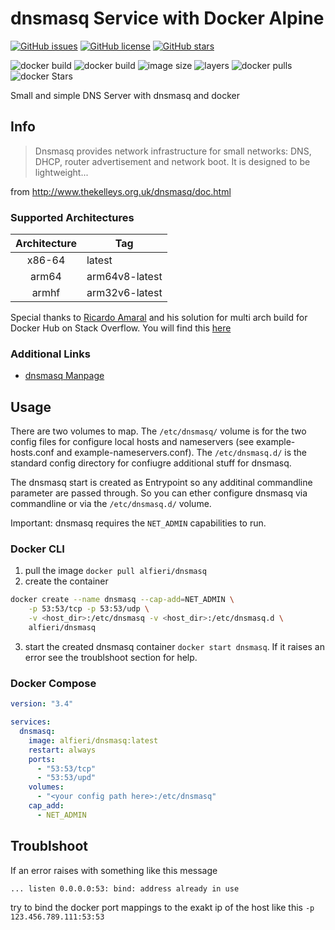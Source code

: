 # dnsmasq Service with Docker Alpine

[![GitHub issues](https://img.shields.io/github/issues/Alfieri/dnsmasq-docker.svg)](https://github.com/Alfieri/dnsmasq-docker/issues)
[![GitHub license](https://img.shields.io/github/license/Alfieri/dnsmasq-docker.svg)](https://github.com/Alfieri/dnsmasq-docker/blob/master/LICENSE)
[![GitHub stars](https://img.shields.io/github/stars/Alfieri/dnsmasq-docker.svg?label=Github%20stars)](https://github.com/Alfieri/dnsmasq-docker/stargazers)

![docker build](https://img.shields.io/docker/cloud/build/alfieri/dnsmasq.svg)
![docker build](https://img.shields.io/docker/cloud/automated/alfieri/dnsmasq.svg)
![image size](https://img.shields.io/microbadger/image-size/alfieri/dnsmasq.svg)
![layers](https://img.shields.io/microbadger/layers/alfieri/dnsmasq.svg)
![docker pulls](https://img.shields.io/docker/pulls/alfieri/dnsmasq.svg)
![docker Stars](https://img.shields.io/docker/stars/alfieri/dnsmasq.svg)

Small and simple DNS Server with dnsmasq and docker

## Info

> Dnsmasq provides network infrastructure for small networks: DNS, DHCP, router advertisement and network boot. It is designed to be lightweight...

from http://www.thekelleys.org.uk/dnsmasq/doc.html

### Supported Architectures

| Architecture | Tag            |
| :----------: | -------------- |
|    x86-64    | latest         |
|    arm64     | arm64v8-latest |
|    armhf     | arm32v6-latest |

Special thanks to [Ricardo Amaral](https://stackoverflow.com/users/40480/ricardo-amaral) and his solution for multi arch build for Docker Hub on Stack Overflow. You will find this [here](https://stackoverflow.com/questions/54578066/how-to-build-a-docker-image-on-a-specific-architecture-with-docker-hub)

### Additional Links

* <a href="http://www.thekelleys.org.uk/dnsmasq/docs/dnsmasq-man.html">dnsmasq Manpage</a>

## Usage

There are two volumes to map. The `/etc/dnsmasq/` volume is for the two config files for configure local hosts and nameservers (see example-hosts.conf and example-nameservers.conf). The `/etc/dnsmasq.d/` is the standard config directory for confiugre additional stuff for dnsmasq. 

The dnsmasq start is created as Entrypoint so any additinal commandline parameter are passed through. So you can ether configure dnsmasq via commandline or via the `/etc/dnsmasq.d/` volume.

Important: dnsmasq requires the `NET_ADMIN` capabilities to run.

### Docker CLI

1. pull the image `docker pull alfieri/dnsmasq`
2. create the container

```bash
docker create --name dnsmasq --cap-add=NET_ADMIN \
    -p 53:53/tcp -p 53:53/udp \
    -v <host_dir>:/etc/dnsmasq -v <host_dir>:/etc/dnsmasq.d \
    alfieri/dnsmasq
```

3. start the created dnsmasq container `docker start dnsmasq`. If it raises an error see the troublshoot section for help.

### Docker Compose

```yaml
version: "3.4"

services:
  dnsmasq:
    image: alfieri/dnsmasq:latest
    restart: always
    ports:
      - "53:53/tcp"
      - "53:53/upd"
    volumes:
      - "<your config path here>:/etc/dnsmasq"
    cap_add:
      - NET_ADMIN
```

## Troublshoot

If an error raises with something like this message

`... listen 0.0.0.0:53: bind: address already in use`

try to bind the docker port mappings to the exakt ip of the host like this `-p 123.456.789.111:53:53`
